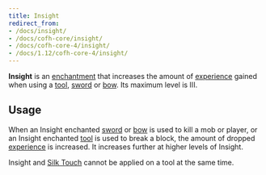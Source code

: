 ```yaml
---
title: Insight
redirect_from:
- /docs/insight/
- /docs/cofh-core/insight/
- /docs/cofh-core-4/insight/
- /docs/1.12/cofh-core-4/insight/
---
```


**Insight** is an [enchantment](https://minecraft.gamepedia.com/Enchanting) that
increases the amount of [experience](https://minecraft.gamepedia.com/Experience)
gained when using a [tool](https://minecraft.gamepedia.com/Tools),
[sword](https://minecraft.gamepedia.com/Sword) or
[bow](https://minecraft.gamepedia.com/Bow). Its maximum level is III.


Usage
-----

When an Insight enchanted [sword](https://minecraft.gamepedia.com/Sword) or
[bow](https://minecraft.gamepedia.com/Bow) is used to kill a mob or player, or
an Insight enchanted [tool](https://minecraft.gamepedia.com/Tools) is used to
break a block, the amount of dropped
[experience](https://minecraft.gamepedia.com/Experience) is increased. It
increases further at higher levels of Insight.

Insight and [Silk Touch](https://minecraft.gamepedia.com/Enchanting#Silk_Touch)
cannot be applied on a tool at the same time.
